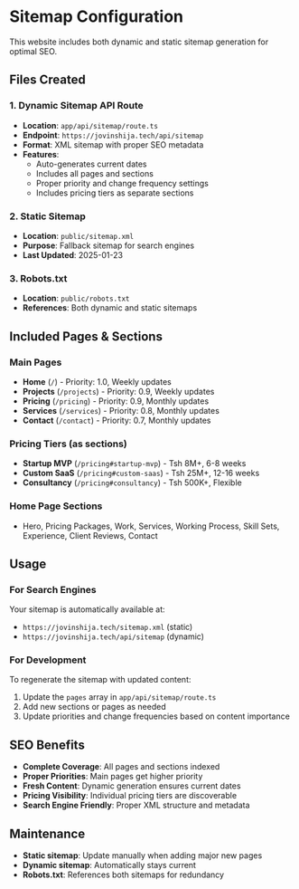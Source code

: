 # Sitemap Configuration

This website includes both dynamic and static sitemap generation for optimal SEO.

## Files Created

### 1. Dynamic Sitemap API Route
- **Location**: `app/api/sitemap/route.ts`
- **Endpoint**: `https://jovinshija.tech/api/sitemap`
- **Format**: XML sitemap with proper SEO metadata
- **Features**:
  - Auto-generates current dates
  - Includes all pages and sections
  - Proper priority and change frequency settings
  - Includes pricing tiers as separate sections

### 2. Static Sitemap
- **Location**: `public/sitemap.xml`
- **Purpose**: Fallback sitemap for search engines
- **Last Updated**: 2025-01-23

### 3. Robots.txt
- **Location**: `public/robots.txt`
- **References**: Both dynamic and static sitemaps

## Included Pages & Sections

### Main Pages
- **Home** (`/`) - Priority: 1.0, Weekly updates
- **Projects** (`/projects`) - Priority: 0.9, Weekly updates
- **Pricing** (`/pricing`) - Priority: 0.9, Monthly updates
- **Services** (`/services`) - Priority: 0.8, Monthly updates
- **Contact** (`/contact`) - Priority: 0.7, Monthly updates

### Pricing Tiers (as sections)
- **Startup MVP** (`/pricing#startup-mvp`) - Tsh 8M+, 6-8 weeks
- **Custom SaaS** (`/pricing#custom-saas`) - Tsh 25M+, 12-16 weeks
- **Consultancy** (`/pricing#consultancy`) - Tsh 500K+, Flexible

### Home Page Sections
- Hero, Pricing Packages, Work, Services, Working Process, Skill Sets, Experience, Client Reviews, Contact

## Usage

### For Search Engines
Your sitemap is automatically available at:
- `https://jovinshija.tech/sitemap.xml` (static)
- `https://jovinshija.tech/api/sitemap` (dynamic)

### For Development
To regenerate the sitemap with updated content:
1. Update the `pages` array in `app/api/sitemap/route.ts`
2. Add new sections or pages as needed
3. Update priorities and change frequencies based on content importance

## SEO Benefits

- **Complete Coverage**: All pages and sections indexed
- **Proper Priorities**: Main pages get higher priority
- **Fresh Content**: Dynamic generation ensures current dates
- **Pricing Visibility**: Individual pricing tiers are discoverable
- **Search Engine Friendly**: Proper XML structure and metadata

## Maintenance

- **Static sitemap**: Update manually when adding major new pages
- **Dynamic sitemap**: Automatically stays current
- **Robots.txt**: References both sitemaps for redundancy

